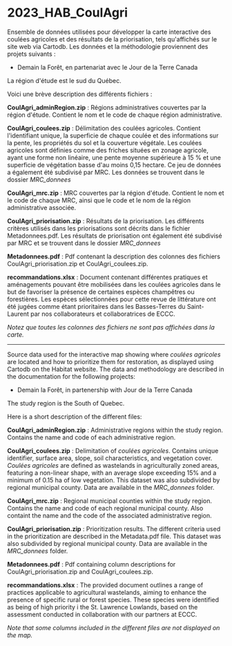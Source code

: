 # 2023_HAB_CoulAgri

Ensemble de données utilisées pour développer la carte interactive des coulées agricoles et des résultats de la priorisation, tels qu'affichés sur le site web via Cartodb. Les données et la méthodologie proviennent des projets suivants : 
- Demain la Forêt, en partenariat avec le Jour de la Terre Canada

La région d'étude est le sud du Québec.  

Voici une brève description des différents fichiers :

**CoulAgri_adminRegion.zip** : Régions administratives couvertes par la région d'étude. Contient le nom et le code de chaque région administrative.

**CoulAgri_coulees.zip** : Délimitation des coulées agricoles. Contient l'identifiant unique, la superficie de chaque coulée et des informations sur la pente, les propriétés du sol et la couverture végétale. Les coulées agricoles sont définies comme des friches situées en zonage agricole, ayant une forme non linéaire, une pente moyenne supérieure à 15 % et une superficie de végétation basse d'au moins 0,15 hectare. Ce jeu de données a également été subdivisé par MRC. Les données se trouvent dans le dossier *MRC_donnees*

**CoulAgri_mrc.zip** : MRC couvertes par la région d'étude. Contient le nom et le code de chaque MRC, ainsi que le code et le nom de la région administrative associée. 

**CoulAgri_priorisation.zip** : Résultats de la priorisation. Les différents critères utilisés dans les priorisations sont décrits dans le fichier Metadonnees.pdf. Les résultats de priorisation ont également été subdivisé par MRC et se trouvent dans le dossier *MRC_donnees*

**Metadonnees.pdf** : Pdf contenant la description des colonnes des fichiers CoulAgri_priorisation.zip et CoulAgri_coulees.zip.  

**recommandations.xlsx** :  Document contenant différentes pratiques et aménagements pouvant être mobilisées dans les coulées agricoles dans le but de favoriser la présence de certaines espèces champêtres ou forestières. Les espèces sélectionnées pour cette revue de littérature ont été jugées comme étant prioritaires dans les Basses-Terres du Saint-Laurent par nos collaborateurs et collaboratrices de ECCC.



*Notez que toutes les colonnes des fichiers ne sont pas affichées dans la carte.*

-----

Source data used for the  interactive map showing where *coulées agricoles* are located and how to prioritize them for restoration, as displayed using Cartodb on the Habitat website. The data and methodology are described in the documentation for the following projects: 
- Demain la Forêt, in partenership with Jour de la Terre Canada 

The study region is the South of Quebec.

Here is a short description of the different files:

**CoulAgri_adminRegion.zip** : Administrative regions within the study region. Contains the name and code of each administrative region. 

**CoulAgri_coulees.zip** : Delimitation of *coulées agricoles*. Contains unique identifier, surface area, slope, soil characteristics, and vegetation cover. *Coulées agricoles* are defined as wastelands in agriculturally zoned areas, featuring a non-linear shape, with an average slope exceeding 15% and a minimum of 0.15 ha of low vegetation. This dataset was also subdivided by regional municipal county. Data are available in the *MRC_donnees* folder. 

**CoulAgri_mrc.zip** : Regional municipal counties within the study region. Contains the name and code of each regional municipal county. Also containt the name and the code of the associated administrative region. 

**CoulAgri_priorisation.zip** : Prioritization results. The different criteria used in the prioritization are described in the Metadata.pdf file. This dataset was also subdivided by regional municipal county. Data are available in the *MRC_donnees* folder. 

**Metadonnees.pdf** : Pdf containing column descriptions for CoulAgri_priorisation.zip and CoulAgri_coulees.zip.

**recommandations.xlsx** :  The provided document outlines a range of practices applicable to agricultural wastelands, aiming to enhance the presence of specific rural or forest species. These species were identified as being of high priority  i the St. Lawrence Lowlands, based on the assessment conducted in collaboration with our partners at ECCC.

*Note that some columns included in the different files are not displayed on the map.*
